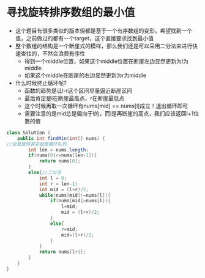 # 寻找旋转排序数组的最小值

* 这个题目有很多类似的版本但都是基于一个有序数组的变形，希望找到一个值，之前做过的都有一个target，这个直接要求找到最小值
* 整个数组的结构是一个断崖式的模样，那么我们还是可以采用二分法来进行快速查找的，不然会浪费有序性
  * 得到一个middle位置，如果这个middle位置在断崖左边显然更新为l为middle
  * 如果这个middle在断崖的右边显然更新为r为middle
* 什么时候终止循环呢?
  * 函数的趋势是让l-r这个区间尽量逼近断崖区间
  * 最后肯定是l在断崖最高点，r在断崖最低点
  * 这个时候再取一次循环有nums[mid] == nums[l]成立！退出循环即可
  * 需要注意的是mid总是偏向于l的，而l是再断崖的高点，我们应该返回l+1位置的值

```java
class Solution {
    public int findMin(int[] nums) {
//说是旋转其实就是循环队列
        int len = nums.length;
        if(nums[0]<=nums[len-1]){
            return nums[0];
        }
        else{//二分法
            int l = 0;
            int r = len-1;
            int mid = (l+r)/2;
            while(nums[mid]!=nums[l]){
                if(nums[mid]>nums[l]){
                    l=mid;
                    mid = (l+r)/2;
                }
                else{
                    r=mid;
                    mid=(l+r)/2;
                } 
            }
            return nums[l+1];
        }
    }
}
```

